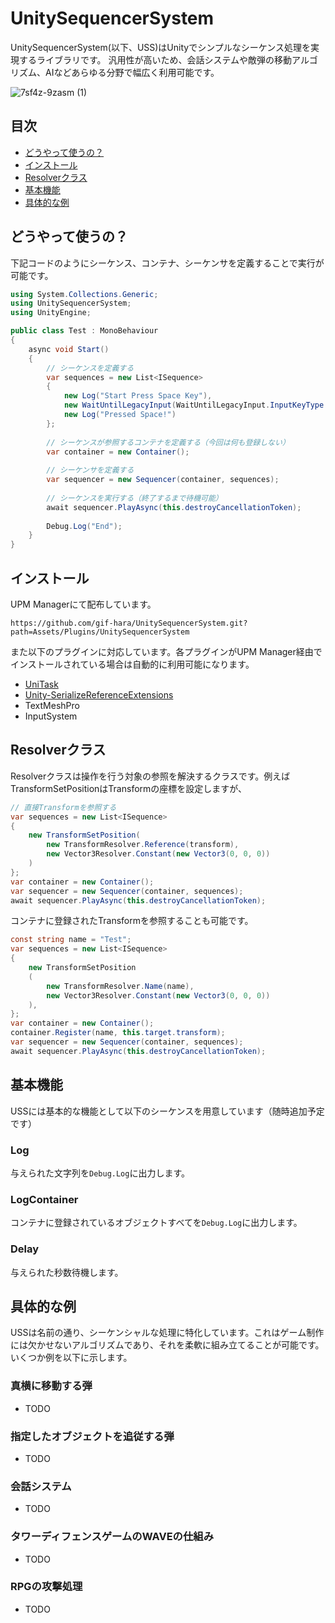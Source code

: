 # UnitySequencerSystem
UnitySequencerSystem(以下、USS)はUnityでシンプルなシーケンス処理を実現するライブラリです。
汎用性が高いため、会話システムや敵弾の移動アルゴリズム、AIなどあらゆる分野で幅広く利用可能です。

![7sf4z-9zasm (1)](https://github.com/gif-hara/UnitySequencerSystem/assets/5396546/f9dca682-43f8-42eb-a349-a6c4c0e4970a)

## 目次
- [どうやって使うの？](#どうやって使うの)
- [インストール](#インストール)
- [Resolverクラス](#resolverクラス)
- [基本機能](#基本機能)
- [具体的な例](#具体的な例)


## どうやって使うの？
下記コードのようにシーケンス、コンテナ、シーケンサを定義することで実行が可能です。
```csharp
using System.Collections.Generic;
using UnitySequencerSystem;
using UnityEngine;

public class Test : MonoBehaviour
{
    async void Start()
    {
        // シーケンスを定義する
        var sequences = new List<ISequence>
        {
            new Log("Start Press Space Key"),
            new WaitUntilLegacyInput(WaitUntilLegacyInput.InputKeyType.Down, KeyCode.Space),
            new Log("Pressed Space!")
        };
    
        // シーケンスが参照するコンテナを定義する（今回は何も登録しない）
        var container = new Container();
    
        // シーケンサを定義する
        var sequencer = new Sequencer(container, sequences);
    
        // シーケンスを実行する（終了するまで待機可能）
        await sequencer.PlayAsync(this.destroyCancellationToken);
    
        Debug.Log("End");
    }
}
```

## インストール
UPM Managerにて配布しています。
```
https://github.com/gif-hara/UnitySequencerSystem.git?path=Assets/Plugins/UnitySequencerSystem
```
また以下のプラグインに対応しています。各プラグインがUPM Manager経由でインストールされている場合は自動的に利用可能になります。
- [UniTask](https://github.com/Cysharp/UniTask)
- [Unity-SerializeReferenceExtensions](https://github.com/mackysoft/Unity-SerializeReferenceExtensions)
- TextMeshPro
- InputSystem

## Resolverクラス
Resolverクラスは操作を行う対象の参照を解決するクラスです。例えばTransformSetPositionはTransformの座標を設定しますが、
```csharp
// 直接Transformを参照する
var sequences = new List<ISequence>
{
    new TransformSetPosition(
        new TransformResolver.Reference(transform),
        new Vector3Resolver.Constant(new Vector3(0, 0, 0))
    )
};
var container = new Container();
var sequencer = new Sequencer(container, sequences);
await sequencer.PlayAsync(this.destroyCancellationToken);
```
コンテナに登録されたTransformを参照することも可能です。
```csharp
const string name = "Test";
var sequences = new List<ISequence>
{
    new TransformSetPosition
    (
        new TransformResolver.Name(name),
        new Vector3Resolver.Constant(new Vector3(0, 0, 0))
    ),
};
var container = new Container();
container.Register(name, this.target.transform);
var sequencer = new Sequencer(container, sequences);
await sequencer.PlayAsync(this.destroyCancellationToken);
```

## 基本機能
USSには基本的な機能として以下のシーケンスを用意しています（随時追加予定です）

### Log
与えられた文字列を`Debug.Log`に出力します。

### LogContainer
コンテナに登録されているオブジェクトすべてを`Debug.Log`に出力します。

### Delay
与えられた秒数待機します。

## 具体的な例
USSは名前の通り、シーケンシャルな処理に特化しています。これはゲーム制作には欠かせないアルゴリズムであり、それを柔軟に組み立てることが可能です。いくつか例を以下に示します。

### 真横に移動する弾
- TODO
### 指定したオブジェクトを追従する弾
- TODO
### 会話システム
- TODO
### タワーディフェンスゲームのWAVEの仕組み
- TODO
### RPGの攻撃処理
- TODO
  
